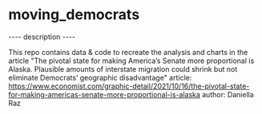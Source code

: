 # moving_democrats

---- description ----

This repo contains data & code to recreate the analysis and charts in the article "The pivotal state for making America’s Senate more proportional is Alaska.
Plausible amounts of interstate migration could shrink but not eliminate Democrats’ geographic disadvantage"
article: https://www.economist.com/graphic-detail/2021/10/16/the-pivotal-state-for-making-americas-senate-more-proportional-is-alaska
author: Daniella Raz

